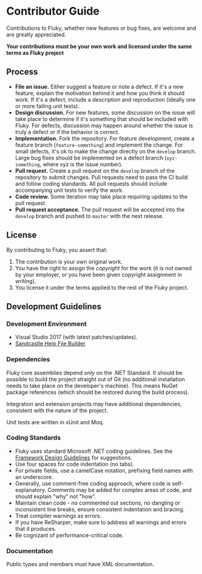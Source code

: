 # Contributor Guide

Contributions to Fluky, whether new features or bug fixes, are welcome and are greatly appreciated.

**Your contributions must be your own work and licensed under the same terms as Fluky project**

## Process

- **File an issue.** Either suggest a feature or note a defect. If it's a new feature, explain the motivation behind it and how you think it should work. If it's a defect, include a description and reproduction (ideally one or more failing unit tests).
- **Design discussion.** For new features, some discussion on the issue will take place to determine if it's something that should be included with Fluky. For defects, discussion may happen around whether the issue is truly a defect or if the behavior is correct.
- **Implementation.** Fork the repository. For feature development, create a feature branch (`feature-something`) and implement the change. For small defects, it's ok to make the change directly on the `develop` branch. Large bug fixes should be implemented on a defect branch (`xyz-something`, where xyz is the issue number).
- **Pull request.** Create a pull request on the `develop` branch of the repository to submit changes. Pull requests need to pass the CI build and follow coding standards. All pull requests should include accompanying unit tests to verify the work.
- **Code review.** Some iteration may take place requiring updates to the pull request.
- **Pull request acceptance.** The pull request will be accepted into the `develop` branch and pushed to `master` with the next release.

## License

By contributing to Fluky, you assert that:

1. The contribution is your own original work.
2. You have the right to assign the *copyright* for the work (it is not owned by your employer, or you have been given copyright assignment in writing).
3. You license it under the terms applied to the rest of the Fluky project.

## Development Guidelines

### Development Environment

- Visual Studio 2017 (with latest patches/updates).
- [Sandcastle Help File Builder](https://github.com/EWSoftware/SHFB)

### Dependencies

Fluky core assemblies depend *only* on the .NET Standard. It should be possible to build the project straight out of Git (no additional installation needs to take place on the developer's machine). This means NuGet package references (which should be restored during the build process).

Integration and extension projects may have additional dependencies, consistent with the nature of the project.

Unit tests are written in xUnit and Moq.

### Coding Standards

- Fluky uses standard Microsoft .NET coding guidelines. See the [Framework Design Guidelines](https://msdn.microsoft.com/en-us/library/ms229042.aspx) for suggestions. 
- Use four spaces for code indentation (no tabs).
- For private fields, use a camelCase notation, prefixing field names with an underscore.
- Generally, use comment-free coding approach, where code is self-explanatory. Comments may be added for complex areas of code, and should explain "why" not "how".
- Maintain clean code - no commented out sections, no dangling or inconsistent line breaks, ensure consistent indentation and bracing.
- Treat compiler warnings as errors.
- If you have ReSharper, make sure to address all warnings and errors that it produces.
- Be cognizant of performance-critical code.

### Documentation

Public types and members must have XML documentation.
